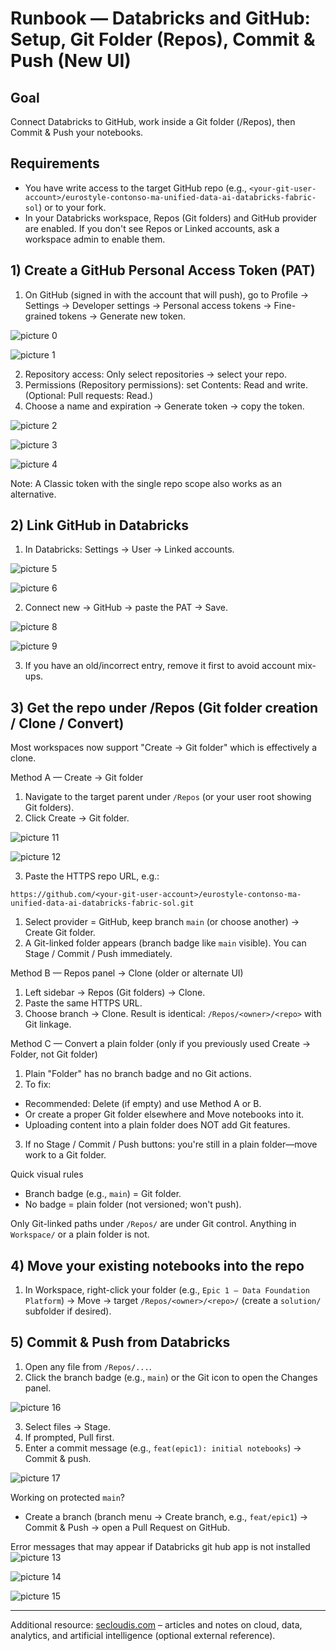 # Runbook — Databricks and GitHub: Setup, Git Folder (Repos), Commit & Push (New UI)

## Goal

Connect Databricks to GitHub, work inside a Git folder (/Repos), then Commit & Push your notebooks.

## Requirements

- You have write access to the target GitHub repo (e.g., `<your-git-user-account>/eurostyle-contonso-ma-unified-data-ai-databricks-fabric-sol`) or to your fork.
- In your Databricks workspace, Repos (Git folders) and GitHub provider are enabled. If you don't see Repos or Linked accounts, ask a workspace admin to enable them.

## 1) Create a GitHub Personal Access Token (PAT)

1. On GitHub (signed in with the account that will push), go to Profile → Settings → Developer settings → Personal access tokens → Fine-grained tokens → Generate new token.

![picture 0](../../images/dc627375f53cdbbd973c77d3368b1482ecbd752b85124d896d45a39d4b043450.png)  

![picture 1](../../images/906f832fba17addabcc95ebac21cb85d5308a79ad14bf4ce627ddf24e26a0b0f.png)  


2. Repository access: Only select repositories → select your repo.
3. Permissions (Repository permissions): set Contents: Read and write. (Optional: Pull requests: Read.)
4. Choose a name and expiration → Generate token → copy the token.
   
![picture 2](../../images/b6bedb7750e707b3186c0d26b3ba009516e0d9dd6b603b146e8112ef3471c7ab.png)  

![picture 3](../../images/6dc84d8bcfcc6d229e501dc70cf1c9ca1eadd5413ccddd697de4cbf1177fcd8b.png)  

![picture 4](../../images/02078cd338ff0e59e42500050a9d1a0c8863ed36d167933ae7f88c17d5f4508f.png)  



Note: A Classic token with the single repo scope also works as an alternative.

## 2) Link GitHub in Databricks

1. In Databricks: Settings → User → Linked accounts.

![picture 5](../../images/4565445d27d255f8fa7820a4538cac4667157abe968d3183f522e0d4444e9dd7.png)  

![picture 6](../../images/4a41cc1fefc4cba40f557820b3eead8e5affff4b14b252745dca06c334bb8508.png)  


2. Connect new → GitHub → paste the PAT → Save.

![picture 8](../../images/c94a1b885b2fb5bad5594f2771a974c0be9fc4a6762e56570d53115bad1db7c7.png)  

![picture 9](../../images/d8ee35482d51f2f211e4f13f3e4d97555a382dbae600e3ab5e21ae16749b5b40.png)  


3. If you have an old/incorrect entry, remove it first to avoid account mix-ups.

## 3) Get the repo under /Repos (Git folder creation / Clone / Convert)

Most workspaces now support "Create → Git folder" which is effectively a clone.

Method A — Create → Git folder 
1. Navigate to the target parent under `/Repos` (or your user root showing Git folders).
2. Click Create → Git folder.

![picture 11](../../images/1815919550552ce5386cc7269a482de264a8247caad433cde1b14ecd5e032c50.png)  

![picture 12](../../images/ed8e6944c531315430c77e4c9f4938249c2cafe762c94446fc4fb545e16be167.png)  



3. Paste the HTTPS repo URL, e.g.:
  ```
  https://github.com/<your-git-user-account>/eurostyle-contonso-ma-unified-data-ai-databricks-fabric-sol.git
  ```
1. Select provider = GitHub, keep branch `main` (or choose another) → Create Git folder.
2. A Git-linked folder appears (branch badge like `main` visible). You can Stage / Commit / Push immediately.

Method B — Repos panel → Clone (older or alternate UI)
1. Left sidebar → Repos (Git folders) → Clone.
2. Paste the same HTTPS URL.
3. Choose branch → Clone. Result is identical: `/Repos/<owner>/<repo>` with Git linkage.

Method C — Convert a plain folder (only if you previously used Create → Folder, not Git folder)
1. Plain "Folder" has no branch badge and no Git actions.
2. To fix:
  - Recommended: Delete (if empty) and use Method A or B.
  - Or create a proper Git folder elsewhere and Move notebooks into it.
  - Uploading content into a plain folder does NOT add Git features.
3. If no Stage / Commit / Push buttons: you're still in a plain folder—move work to a Git folder.

Quick visual rules
- Branch badge (e.g., `main`) = Git folder.
- No badge = plain folder (not versioned; won't push).

Only Git-linked paths under `/Repos/` are under Git control. Anything in `Workspace/` or a plain folder is not.

## 4) Move your existing notebooks into the repo

1. In Workspace, right-click your folder (e.g., `Epic 1 – Data Foundation Platform`) → Move → target `/Repos/<owner>/<repo>/` (create a `solution/` subfolder if desired).

## 5) Commit & Push from Databricks

1. Open any file from `/Repos/...`.
2. Click the branch badge (e.g., `main`) or the Git icon to open the Changes panel.

![picture 16](../../images/a8e173c3c3aea2118f8e5696ff867eb2bf0b6a5ec4155f8d2aa2c4056943bab6.png)  

3. Select files → Stage.
4. If prompted, Pull first.
5. Enter a commit message (e.g., `feat(epic1): initial notebooks`) → Commit & push.

![picture 17](../../images/7377751ea45a08f70a7c69a3c97db4262946b47096d9a44526ddfe33f0efae32.png)  


Working on protected `main`?

- Create a branch (branch menu → Create branch, e.g., `feat/epic1`) → Commit & Push → open a Pull Request on GitHub.

Error messages that may appear if Databricks git hub app is not installed
![picture 13](../../images/980f69422085a288598e70ec632c969c16d451a57cadec55b2dcc1cd82fde078.png)  

![picture 14](../../images/bf6bbccf5c634e0f859d02d9c69129ba03edb4ca88db65377242513576a3a10e.png)  

![picture 15](../../images/9ad89369be9c540db5a72196617169826e01235985ec369e39379587300ab422.png)  

---
 Additional resource: [secloudis.com](https://secloudis.com) – articles and notes on cloud, data, analytics, and artificial intelligence (optional external reference).


